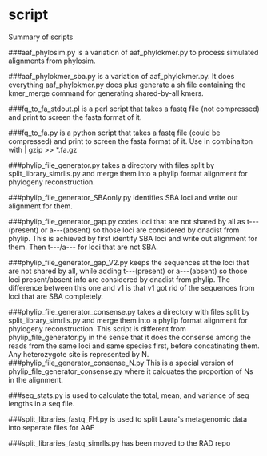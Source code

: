 script
======

Summary of scripts

###aaf_phylosim.py 
is a variation of aaf_phylokmer.py to process simulated alignments from phylosim.

###aaf_phylokmer_sba.py 
is a variation of aaf_phylokmer.py. It does everything aaf_phylokmer.py does plus generate a sh file containing the kmer_merge command for generating shared-by-all kmers.

###fq_to_fa_stdout.pl
is a perl script that takes a fastq file (not compressed) and print to screen the fasta format of it.

###fq_to_fa.py
is a python script that takes a fastq file (could be compressed) and print to screen the fasta format of it. Use in combinaiton with | gzip >> *.fa.gz

###phylip_file_generator.py
takes a directory with files split by split_library_simrlls.py and merge them into a phylip format alignment for phylogeny reconstruction.

###phylip_file_generator_SBAonly.py
identifies SBA loci and write out alignment for them. 

###phylip_file_generator_gap.py
codes loci that are not shared by all as t---(present) or a---(absent) so those loci are considered by dnadist from phylip.
This is achieved by first identify SBA loci and write out alignment for them. Then t---/a--- for loci that are not SBA.

###phylip_file_generator_gap_V2.py
keeps the sequences at the loci that are not shared by all, while adding t---(present) or a---(absent) so those loci present/absent info are considered by dnadist from phylip.
The difference between this one and v1 is that v1 got rid of the sequences from loci that are SBA completely.

###phylip_file_generator_consense.py
takes a directory with files split by split_library_simrlls.py and merge them into a phylip format alignment for phylogeny reconstruction.
  This script is different from phylip_file_generator.py in the sense that it does the consense among the reads from the same loci and same species first, before concatinating them. Any heterozygote site is represented by N.
###phylip_file_generator_consense_N.py
This is a special version of phylip_file_generator_consense.py where it calcuates the proportion of Ns in the alignment.

###seq_stats.py
is used to calculate the total, mean, and variance of seq lengths in a seq file.

###split_libraries_fastq_FH.py
is used to split Laura's metagenomic data into seperate files for AAF

###split_libraries_fastq_simrlls.py
has been moved to the RAD repo